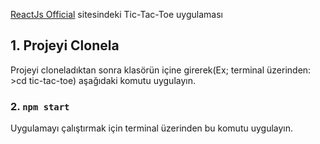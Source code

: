 [ReactJs Official](https://https://reactjs.org/) sitesindeki Tic-Tac-Toe uygulaması

## 1. Projeyi Clonela

Projeyi cloneladıktan sonra klasörün içine girerek(Ex; terminal üzerinden: >cd tic-tac-toe) aşağıdaki komutu uygulayın.

### 2. `npm start`

Uygulamayı çalıştırmak için terminal üzerinden bu komutu uygulayın.
